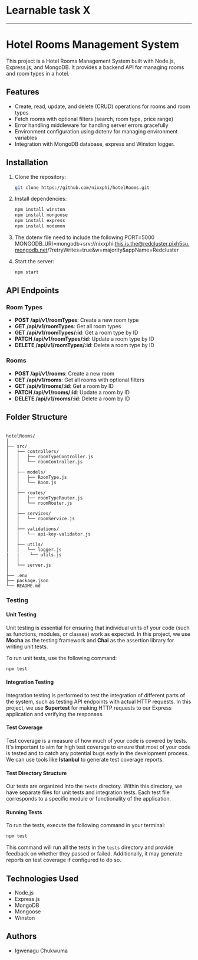 # Learnable task X
---

# Hotel Rooms Management System

This project is a Hotel Rooms Management System built with Node.js, Express.js, and MongoDB. It provides a backend API for managing rooms and room types in a hotel.

## Features

- Create, read, update, and delete (CRUD) operations for rooms and room types
- Fetch rooms with optional filters (search, room type, price range)
- Error handling middleware for handling server errors gracefully
- Environment configuration using dotenv for managing environment variables
- Integration with MongoDB database, express and Winston logger.

## Installation

1. Clone the repository:
   ```bash
   git clone https://github.com/nixxphi/hotelRooms.git
   ```

2. Install dependencies:
   ```bash
   npm install winston
   npm install mongoose
   npm install express
   npm install nodemon
   ```
3. The dotenv file need to include the following
   PORT=5000
   MONGODB_URI=mongodb+srv://nixxphi:this.is.the@redcluster.pixh5su.mongodb.net/?retryWrites=true&w=majority&appName=Redcluster

4. Start the server:
   ```bash
   npm start
   ```

## API Endpoints

### Room Types

- **POST /api/v1/roomTypes**: Create a new room type
- **GET /api/v1/roomTypes**: Get all room types
- **GET /api/v1/roomTypes/:id**: Get a room type by ID
- **PATCH /api/v1/roomTypes/:id**: Update a room type by ID
- **DELETE /api/v1/roomTypes/:id**: Delete a room type by ID

### Rooms

- **POST /api/v1/rooms**: Create a new room
- **GET /api/v1/rooms**: Get all rooms with optional filters
- **GET /api/v1/rooms/:id**: Get a room by ID
- **PATCH /api/v1/rooms/:id**: Update a room by ID
- **DELETE /api/v1/rooms/:id**: Delete a room by ID

## Folder Structure

```

hotelRooms/
│
├── src/
│   ├── controllers/
│   │   ├── roomTypeController.js
│   │   └── roomController.js
│   │
│   ├── models/
│   │   ├── RoomType.js
│   │   └── Room.js
│   │
│   ├── routes/
│   │   ├── roomTypeRouter.js
│   │   └── roomRouter.js
│   │
│   ├── services/
│   │   └── roomService.js
│   │
│   ├── validations/
│   │   └── api-key-validator.js
│   │
│   ├── utils/
│   │   └── logger.js
|   |    └── utils.js
│   │
│   └── server.js
│
├── .env
├── package.json
└── README.md

```
### Testing

#### Unit Testing
Unit testing is essential for ensuring that individual units of your code (such as functions, modules, or classes) work as expected. In this project, we use **Mocha** as the testing framework and **Chai** as the assertion library for writing unit tests.

To run unit tests, use the following command:

```bash
npm test
```

#### Integration Testing
Integration testing is performed to test the integration of different parts of the system, such as testing API endpoints with actual HTTP requests. In this project, we use **Supertest** for making HTTP requests to our Express application and verifying the responses.

#### Test Coverage
Test coverage is a measure of how much of your code is covered by tests. It's important to aim for high test coverage to ensure that most of your code is tested and to catch any potential bugs early in the development process. We can use tools like **Istanbul** to generate test coverage reports.

#### Test Directory Structure
Our tests are organized into the `tests` directory. Within this directory, we have separate files for unit tests and integration tests. Each test file corresponds to a specific module or functionality of the application.

#### Running Tests
To run the tests, execute the following command in your terminal:

```bash
npm test
```

This command will run all the tests in the `tests` directory and provide feedback on whether they passed or failed. Additionally, it may generate reports on test coverage if configured to do so.
## Technologies Used

- Node.js
- Express.js
- MongoDB
- Mongoose
- Winston


## Authors

- Igwenagu Chukwuma
